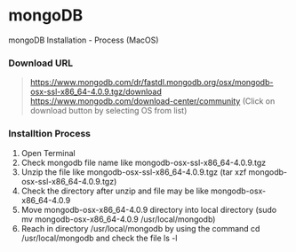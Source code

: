 # mongoDB
mongoDB Installation - Process (MacOS)
### Download URL
> https://www.mongodb.com/dr/fastdl.mongodb.org/osx/mongodb-osx-ssl-x86_64-4.0.9.tgz/download
> https://www.mongodb.com/download-center/community (Click on download button by selecting OS from list)

### Installtion Process
 1. Open Terminal
 2. Check mongodb file name like mongodb-osx-ssl-x86_64-4.0.9.tgz
 3. Unzip the file like mongodb-osx-ssl-x86_64-4.0.9.tgz (tar xzf mongodb-osx-ssl-x86_64-4.0.9.tgz)
 4. Check the directory after unzip and file may be like mongodb-osx-x86_64-4.0.9
 5. Move mongodb-osx-x86_64-4.0.9 directory into local directory (sudo mv mongodb-osx-x86_64-4.0.9 /usr/local/mongodb)
 6. Reach in directory /usr/local/mongodb by using the command cd /usr/local/mongodb and check the file ls -l
 
